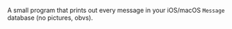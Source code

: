 A small program that prints out every message in your iOS/macOS `Message` database (no pictures, obvs).
